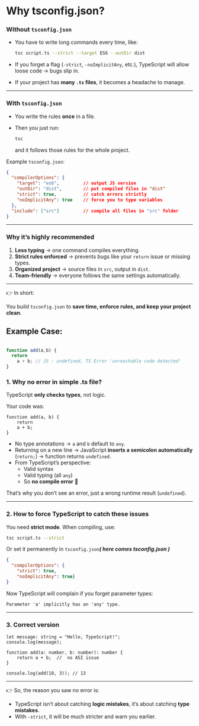 # Why tsconfig.json?

### Without `tsconfig.json`

- You have to write long commands every time, like:
    
    ```bash
    tsc script.ts --strict --target ES6 --outDir dist
    
    ```
    
- If you forget a flag (`-strict`, `-noImplicitAny`, etc.), TypeScript will allow loose code → bugs slip in.
- If your project has **many `.ts` files**, it becomes a headache to manage.

---

### With `tsconfig.json`

- You write the rules **once** in a file.
- Then you just run:
    
    ```bash
    tsc
    
    ```
    
    and it follows those rules for the whole project.
    

Example `tsconfig.json`:

```json
{
  "compilerOptions": {
    "target": "es6",         // output JS version
    "outDir": "dist",        // put compiled files in "dist"
    "strict": true,          // catch errors strictly
    "noImplicitAny": true    // force you to type variables
  },
  "include": ["src"]         // compile all files in "src" folder
}

```

---

### Why it’s highly recommended

1. **Less typing** → one command compiles everything.
2. **Strict rules enforced** → prevents bugs like your `return` issue or missing types.
3. **Organized project** → source files in `src`, output in `dist`.
4. **Team-friendly** → everyone follows the same settings automatically.

---

👉 In short:

You build `tsconfig.json` to **save time, enforce rules, and keep your project clean**.

## Example Case:

```jsx

function add(a,b) {
  return
    a + b; // JS : undefined, TS Error 'unreachable code detected'
}
```

### 1. Why no error in simple .ts file?

TypeScript **only checks types**, not logic.

Your code was:

```tsx
function add(a, b) {
    return
    a + b;
}

```

- No type annotations → `a` and `b` default to `any`.
- Returning on a new line → JavaScript **inserts a semicolon automatically** (`return;`) → function returns `undefined`.
- From TypeScript’s perspective:
    - Valid syntax
    - Valid typing (all `any`)
    - So **no compile error** 🚫

That’s why you don’t see an error, just a wrong runtime result (`undefined`).

---

### 2. How to force TypeScript to catch these issues

You need **strict mode**. When compiling, use:

```bash
tsc script.ts --strict

```

Or set it permanently in `tsconfig.json`***( here comes tsconfig.json )***

```json
{
  "compilerOptions": {
    "strict": true,
    "noImplicitAny": true}
}

```

Now TypeScript will complain if you forget parameter types:

```
Parameter 'a' implicitly has an 'any' type.

```

---

### 3. Correct version

```tsx
let message: string = "Hello, TypeScript!";
console.log(message);

function add(a: number, b: number): number {
    return a + b;  //  no ASI issue
}

console.log(add(10, 3)); // 13

```

---

👉 So, the reason you saw no error is:

- TypeScript isn’t about catching **logic mistakes**, it’s about catching **type mistakes**.
- With `-strict`, it will be much stricter and warn you earlier.
